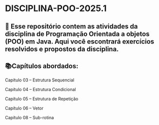 # DISCIPLINA-POO-2025.1

## 📌 Esse repositório contem as atividades da disciplina de Programação Orientada a objetos (POO) em Java. Aqui você escontrará exercícios resolvidos e propostos da disciplina. 

## 📚Capítulos abordados:
Capítulo 03 – Estrutura Sequencial

Capítulo 04 – Estrutura Condicional

Capítulo 05 – Estrutura de Repetição

Capítulo 06 – Vetor

Capítulo 08 – Sub-rotina


